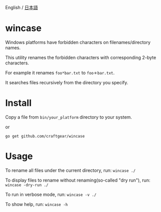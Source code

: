 English / [日本語](https://github.com/craftgear/wincase/blob/master/README.ja.md)

# wincase

Windows platforms have forbidden characters on filenames/directory names.

This utility renames the forbidden characters with corresponding 2-byte characters.

For example it renames ``foo*bar.txt`` to ``foo＊bar.txt``.

It searches files recursively from the directory you specify.

# Install

Copy a file from ``bin/your_platform`` directory to your system.

or

``go get github.com/craftgear/wincase``


# Usage

To rename all files under the current directory, run:
``wincase ./``

To display files to rename without renaming(so-called "dry run"), run:
``wincase -dry-run ./``

To run in verbose mode, run:
``wincase -v ./``

To show help, run:
``wincase -h``
